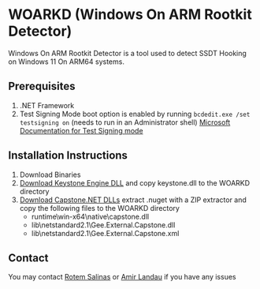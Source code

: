# WOARKD (Windows On ARM Rootkit Detector)

Windows On ARM Rootkit Detector is a tool used to detect SSDT Hooking on Windows 11 On ARM64 systems.

## Prerequisites
1. .NET Framework
2. Test Signing Mode boot option is enabled by running `bcdedit.exe /set testsigning on` (needs to run in an Administrator shell) [Microsoft Documentation for Test Signing mode](https://learn.microsoft.com/en-us/windows-hardware/drivers/install/the-testsigning-boot-configuration-option)


## Installation Instructions
1. Download Binaries
2. [Download Keystone Engine DLL](https://github.com/keystone-engine/keystone/releases/download/0.9.2/keystone-0.9.2-win64.zip) and copy keystone.dll to the WOARKD directory
3. [Download Capstone.NET DLLs](https://www.nuget.org/api/v2/package/Gee.External.Capstone/2.3.0) extract .nuget with a ZIP extractor and copy the following files to the WOARKD directory
   - runtime\win-x64\native\capstone.dll
   - lib\netstandard2.1\Gee.External.Capstone.dll
   - lib\netstandard2.1\Gee.External.Capstone.xml 

## Contact
You may contact [Rotem Salinas](rotem.salinas@cyberark.com) or [Amir Landau](amir.landau@cyberark.com) if you have any issues
